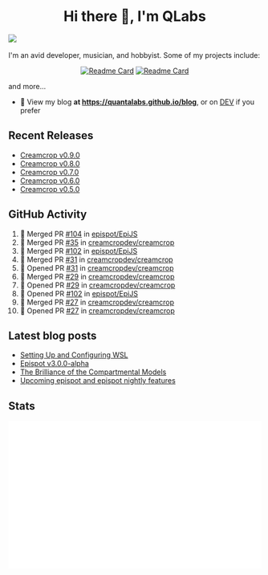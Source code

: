 <h1 align="center">Hi there 👋, I'm QLabs </h1>
<img src="https://i.ibb.co/mbr1j6p/Qlabs.png" width="1000px">

I'm an avid developer, musician, and hobbyist. Some of my projects include:
<p align='center'><a href="https://github.com/Quantalabs/EpiJS"><img src="https://github-readme-stats.vercel.app/api/pin/?username=epispot&amp;repo=EpiJS" alt="Readme Card"></a>
<a href="https://github.com/Quantalabs/NCOVDashboard"><img src="https://github-readme-stats.vercel.app/api/pin/?username=Quantalabs&amp;repo=NCOVDashboard" alt="Readme Card"></a></p>


and more...

- 📜 View my blog **at https://quantalabs.github.io/blog**, or on [DEV](https://dev.to/Quantalabs) if you prefer

## Recent Releases
- [Creamcrop v0.9.0](https://github.com/creamcropdev/creamcrop/releases/tag/v0.9.0)
- [Creamcrop v0.8.0](https://github.com/creamcropdev/creamcrop/releases/tag/v0.8.0)
- [Creamcrop v0.7.0](https://github.com/creamcropdev/creamcrop/releases/tag/v0.7.0)
- [Creamcrop v0.6.0](https://github.com/creamcropdev/creamcrop/releases/tag/v0.6.0)
- [Creamcrop v0.5.0](https://github.com/creamcropdev/creamcrop/releases/tag/v0.5.0)

## GitHub Activity
<!--START_SECTION:activity-->
1. 🎉 Merged PR [#104](https://github.com/epispot/EpiJS/pull/104) in [epispot/EpiJS](https://github.com/epispot/EpiJS)
2. 🎉 Merged PR [#35](https://github.com/creamcropdev/creamcrop/pull/35) in [creamcropdev/creamcrop](https://github.com/creamcropdev/creamcrop)
3. 🎉 Merged PR [#102](https://github.com/epispot/EpiJS/pull/102) in [epispot/EpiJS](https://github.com/epispot/EpiJS)
4. 🎉 Merged PR [#31](https://github.com/creamcropdev/creamcrop/pull/31) in [creamcropdev/creamcrop](https://github.com/creamcropdev/creamcrop)
5. 💪 Opened PR [#31](https://github.com/creamcropdev/creamcrop/pull/31) in [creamcropdev/creamcrop](https://github.com/creamcropdev/creamcrop)
6. 🎉 Merged PR [#29](https://github.com/creamcropdev/creamcrop/pull/29) in [creamcropdev/creamcrop](https://github.com/creamcropdev/creamcrop)
7. 💪 Opened PR [#29](https://github.com/creamcropdev/creamcrop/pull/29) in [creamcropdev/creamcrop](https://github.com/creamcropdev/creamcrop)
8. 💪 Opened PR [#102](https://github.com/epispot/EpiJS/pull/102) in [epispot/EpiJS](https://github.com/epispot/EpiJS)
9. 🎉 Merged PR [#27](https://github.com/creamcropdev/creamcrop/pull/27) in [creamcropdev/creamcrop](https://github.com/creamcropdev/creamcrop)
10. 💪 Opened PR [#27](https://github.com/creamcropdev/creamcrop/pull/27) in [creamcropdev/creamcrop](https://github.com/creamcropdev/creamcrop)
<!--END_SECTION:activity-->

## Latest blog posts
<!-- BLOG-POST-LIST:START -->
- [Setting Up and Configuring WSL](https://dev.to/quantalabs/setting-up-and-configuring-wsl-392c)
- [Epispot v3.0.0-alpha](https://dev.to/epispot/epispot-v3-0-0-alpha-5heh)
- [The Brilliance of the Compartmental Models](https://dev.to/quantalabs/the-brilliance-of-the-compartmental-models-1j99)
- [Upcoming epispot and epispot nightly features](https://dev.to/epispot/upcoming-epispot-and-epispot-nightly-features-52ep)
<!-- BLOG-POST-LIST:END -->


## Stats
<p align="center"><img src="https://github.com/Quantalabs/github-stats/raw/master/generated/languages.svg" alt="Language Stats"><br>

